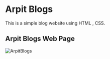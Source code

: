 # Arpit Blogs
This is a simple blog website using HTML , CSS.

## Arpit Blogs Web Page
![ArpitBlogs]()
